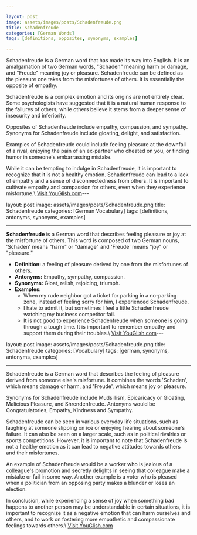 ```yaml
---

layout: post
image: assets/images/posts/Schadenfreude.png
title: Schadenfreude
categories: [German Words]
tags: [definitions, opposites, synonyms, examples]

---
```


Schadenfreude is a German word that has made its way into English. It is an amalgamation of two German words, "Schaden" meaning harm or damage, and "Freude" meaning joy or pleasure. Schadenfreude can be defined as the pleasure one takes from the misfortunes of others. It is essentially the opposite of empathy.

Schadenfreude is a complex emotion and its origins are not entirely clear. Some psychologists have suggested that it is a natural human response to the failures of others, while others believe it stems from a deeper sense of insecurity and inferiority.

Opposites of Schadenfreude include empathy, compassion, and sympathy. Synonyms for Schadenfreude include gloating, delight, and satisfaction. 

Examples of Schadenfreude could include feeling pleasure at the downfall of a rival, enjoying the pain of an ex-partner who cheated on you, or finding humor in someone's embarrassing mistake.

While it can be tempting to indulge in Schadenfreude, it is important to recognize that it is not a healthy emotion. Schadenfreude can lead to a lack of empathy and a sense of disconnectedness from others. It is important to cultivate empathy and compassion for others, even when they experience misfortune.\ <a id="yg-widget-0" class="youglish-widget" data-query="Schadenfreude" data-lang="german" data-components="8412" data-auto-start="0" data-bkg-color="theme_light" data-title="How%20to%20pronounce%20Schadenfreude%20in%20German"  rel="nofollow" href="https://youglish.com">Visit YouGlish.com</a><script async src="https://youglish.com/public/emb/widget.js" charset="utf-8"></script>---

layout: post
image: assets/images/posts/Schadenfreude.png
title: Schadenfreude
categories: [German Vocabulary]
tags: [definitions, antonyms, synonyms, examples]

---

**Schadenfreude** is a German word that describes feeling pleasure or joy at the misfortune of others. This word is composed of two German nouns, 'Schaden' means "harm" or "damage" and 'Freude' means "joy" or "pleasure."

* **Definition:** a feeling of pleasure derived by one from the misfortunes of others.
* **Antonyms:** Empathy, sympathy, compassion.
* **Synonyms:** Gloat, relish, rejoicing, triumph.
* **Examples:** 
  * When my rude neighbor got a ticket for parking in a no-parking zone, instead of feeling sorry for him, I experienced Schadenfreude.
  * I hate to admit it, but sometimes I feel a little Schadenfreude watching my business competitor fail.
  * It is not good to experience Schadenfreude when someone is going through a tough time. It is important to remember empathy and support them during their troubles.\ <a id="yg-widget-0" class="youglish-widget" data-query="Schadenfreude" data-lang="german" data-components="8412" data-auto-start="0" data-bkg-color="theme_light" data-title="How%20to%20pronounce%20Schadenfreude%20in%20German"  rel="nofollow" href="https://youglish.com">Visit YouGlish.com</a><script async src="https://youglish.com/public/emb/widget.js" charset="utf-8"></script>---

layout: post
image: assets/images/posts/Schadenfreude.png
title: Schadenfreude
categories: [Vocabulary]
tags: [german, synonyms, antonyms, examples]

---

Schadenfreude is a German word that describes the feeling of pleasure derived from someone else's misfortune. It combines the words 'Schaden', which means damage or harm, and 'Freude', which means joy or pleasure. 

Synonyms for Schadenfreude include Mudsillism, Epicaricacy or Gloating, Malicious Pleasure, and Shrendenfreude. Antonyms would be Congratulatories, Empathy, Kindness and Sympathy.

Schadenfreude can be seen in various everyday life situations, such as laughing at someone slipping on ice or enjoying hearing about someone's failure. It can also be seen on a larger scale, such as in political rivalries or sports competitions. However, it is important to note that Schadenfreude is not a healthy emotion as it can lead to negative attitudes towards others and their misfortunes.

An example of Schadenfreude would be a worker who is jealous of a colleague's promotion and secretly delights in seeing that colleague make a mistake or fail in some way. Another example is a voter who is pleased when a politician from an opposing party makes a blunder or loses an election.

In conclusion, while experiencing a sense of joy when something bad happens to another person may be understandable in certain situations, it is important to recognize it as a negative emotion that can harm ourselves and others, and to work on fostering more empathetic and compassionate feelings towards others.\ <a id="yg-widget-0" class="youglish-widget" data-query="Schadenfreude" data-lang="german" data-components="8412" data-auto-start="0" data-bkg-color="theme_light" data-title="How%20to%20pronounce%20Schadenfreude%20in%20German"  rel="nofollow" href="https://youglish.com">Visit YouGlish.com</a><script async src="https://youglish.com/public/emb/widget.js" charset="utf-8"></script>